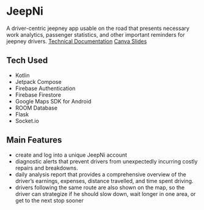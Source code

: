 # JeepNi
A driver-centric jeepney app usable on the road that presents necessary work analytics, passenger statistics, and other important reminders for jeepney drivers.
[Technical Documentation](https://docs.google.com/document/d/1FIX8aKyzOqmdeppdpMfxHRvWxMQw9LwROTtlM1G_W4U/edit?usp=sharing) 
[Canva Slides](https://www.canva.com/design/DAFl-v9-ml8/GhRHJT4teLe9Ee8yGFZzXQ/edit?utm_content=DAFl-v9-ml8&utm_campaign=designshare&utm_medium=link2&utm_source=sharebutton)

## Tech Used
- Kotlin
- Jetpack Compose
- Firebase Authentication
- Firebase Firestore
- Google Maps SDK for Android
- ROOM Database
- Flask
- Socket.io

## Main Features
- create and log into a unique JeepNi account
- diagnostic alerts that prevent drivers from unexpectedly incurring costly repairs and breakdowns. 
- daily analysis report that provides a comprehensive overview of the driver’s earnings, expenses, distance travelled, and time spent driving.
- drivers following the same route are also shown on the map, so the driver can strategize if he should slow down, wait longer in one area, or get to the next stop sooner
